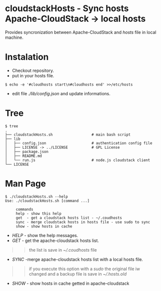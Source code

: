 # cloudstackHosts - Sync hosts Apache-CloudStack -> local hosts
Provides syncronization between Apache-CloudStack and *hosts* file in local machine.

# Instalation
* Checkout repository.
* put in your hosts file.
```
$ echo -e '#cloudhosts start\n#cloudhosts end' >>/etc/hosts
```
* edit file *./lib/config.json* and update informations.

# Tree
```
$ tree
.
├── cloudstackHosts.sh                  # main bash script
├── lib
│   ├── config.json                     # authentication config file
│   ├── LICENSE -> ../LICENSE           # GPL License
│   ├── package.json                    
│   ├── README.md
│   └── run.js                          # node.js cloudstack client
└── LICENSE
```
# Man Page
```
$ ./cloudstackHosts.sh --help
Use: ./cloudstackHosts.sh [command ...]

     commands
     help - show this help
     get  - get a cloudstack hosts list - ~/.coudhosts
     sync - merge cloudstack hosts in hosts file - use sudo to sync
     show - show hosts in cache

```
* *HELP* - show the help messages.
* *GET*  - get the apache-cloudstack hosts list.
>>the list is save in *~/.coudhosts* file
* *SYNC* -merge apache-cloudstack hosts list with a local hosts file.
>>if you execute this option with a *sudo* the original file iw changed and a backup file is save in *~/.hosts.old*
* *SHOW* - show hosts in cache getted in apache-cloudstack

